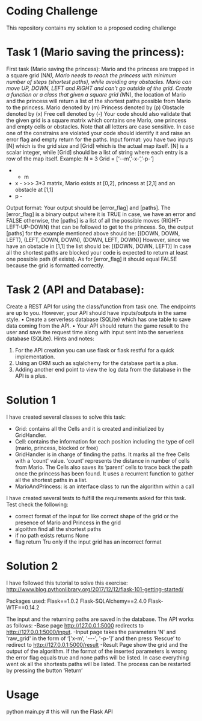 # Coding Challenge

This repository contains my solution to a proposed coding challenge

# Task 1 (Mario saving the princess):

First task (Mario saving the princess):
Mario and the princess are trapped in a square grid (N*N), Mario needs to reach the princess
with minimum number of steps (shortest paths), while avoiding any obstacles. Mario can
move UP, DOWN, LEFT and RIGHT and can’t go outside of the grid. Create a function or a
class that given a square grid (N*N), the location of Mario and the princess will return a list
of the shortest paths possible from Mario to the princess.
Mario denoted by (m)
Princess denoted by (p)
Obstacle denoted by (x)
Free cell denoted by (-)
Your code should also validate that the given grid is a square matrix which contains one
Mario, one princess and empty cells or obstacles. Note that all letters are case sensitive. In
case one of the constrains are violated your code should identify it and raise an error flag and
empty return for the paths.
Input format:
you have two inputs [N] which is the grid size and [Grid] which is the actual map itself. [N] is
a scalar integer, while [Grid] should be a list of string where each entry is a row of the map
itself.
Example:
N = 3
Grid = [‘--m’,’-x-’,’-p-’]
- - m
- x - >>> 3*3 matrix, Mario exists at [0,2], princess at [2,1] and an obstacle at [1,1]
- p -

Output format:
Your output should be [error_flag] and [paths]. The [error_flag] is a binary output where it is
TRUE in case, we have an error and FALSE otherwise, the [paths] is a list of all the possible
moves (RIGHT-LEFT-UP-DOWN) that can be followed to get to the princess. So, the output
[paths] for the example mentioned above should be:
[(DOWN, DOWN, LEFT), (LEFT, DOWN, DOWN), (DOWN, LEFT, DOWN)]
However, since we have an obstacle in [1,1] the list should be:
[(DOWN, DOWN, LEFT)]
In case all the shortest paths are blocked your code is expected to return at least one possible
path (if exists).
As for [error_flag] it should equal FALSE because the grid is formatted correctly.

# Task 2 (API and Database):

Create a REST API for using the class/function from task one. The endpoints are up to
you. However, your API should have inputs/outputs in the same style.
• Create a serverless database (SQLite) which has one table to save data coming from
the API.
• Your API should return the game result to the user and save the request time along
with input sent into the serverless database (SQLite).
Hints and notes:
1. For the API creation you can use flask or flask restful for a quick implementation.
2. Using an ORM such as sqlalchemy for the database part is a plus.
3. Adding another end point to view the log data from the database in the API is a
plus.


# Solution 1

I have created several classes to solve this task:
  - Grid: contains all the Cells and it is created
and initialized by GridHandler.
  - Cell: contains the information for each position including the type
of cell (mario, princess, blocked or free)
  - GridHandler is in charge of finding the paths. It marks
all the free Cells with a 'count' value. 'count' represents the distance in number of cells from Mario. The
Cells also saves its ‘parent’ cells to trace back the path once the princess has been found. It
uses a recurrent function to gather all the shortest paths in a list.
- MarioAndPrincess: is an interface class to run the algorithm within a call

I have created several tests to fulfill the requirements asked for this task. Test check the following:
  - correct format of the input for like correct shape of the grid or the presence of Mario and Princess in the grid
  - algoithm find all the shortest paths
  - if no path exists returns None
  - flag return Tru only if the input grid has an incorrect format
  
# Solution 2
 
I have followed this tutorial to solve this exercise:
http://www.blog.pythonlibrary.org/2017/12/12/flask-101-getting-started/

Packages used: 
Flask==1.0.2
Flask-SQLAlchemy==2.4.0
Flask-WTF==0.14.2

The input and the returning paths are saved in the database.
The API works as follows:
  -Base page http://127.0.0.1:5000 redirects to http://127.0.0.1:5000/input. 
  -Input page takes the parameters 'N' and 'raw_grid' in the form of ‘['x-m', '---', '-p-']’ and then press ‘Rescue’ to redirect to  http://127.0.0.1:5000/result
  -Result Page show the grid and the output of the algorithm. If the format of the inserted parameters is wrong the error flag equals true and none paths will be listed. In case everything went ok all the shortests paths will be listed. The process can be restarted by pressing the button ‘Return’

# Usage
python main.py # this will run the Flask API





